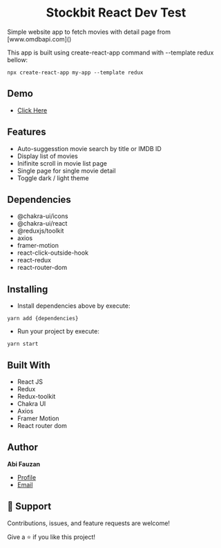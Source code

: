 <h1 align="center">Stockbit React Dev Test</h1>

<p>
Simple website app to fetch movies with detail page from [www.omdbapi.com](<http://www.omdbapi.com/>)

</p>

This app is built using create-react-app command with --template redux bellow:
```
npx create-react-app my-app --template redux
```

## Demo
* [Click Here](https://613cb6ed912b770007b2a336--reverent-brahmagupta-a8da89.netlify.app/)

## Features

* Auto-suggesstion movie search by title or IMDB ID
* Display list of movies
* Inifinite scroll in movie list page
* Single page for single movie detail
* Toggle dark / light theme

## Dependencies
- @chakra-ui/icons 
- @chakra-ui/react 
- @reduxjs/toolkit
- axios
- framer-motion
- react-click-outside-hook
- react-redux
- react-router-dom

## Installing

* Install dependencies above by execute:
```
yarn add {dependencies}
```

* Run your project by execute:
```
yarn start
```

## Built With

- React JS
- Redux
- Redux-toolkit
- Chakra UI
- Axios
- Framer Motion
- React router dom


## Author

**Abi Fauzan**

- [Profile](https://www.linkedin.com/in/abifauzan/ "Abi Fauzan")
- [Email](mailto:abifauzan234@gmail.com?subject=Hi "Hi!")

## 🤝 Support

Contributions, issues, and feature requests are welcome!

Give a ⭐️ if you like this project!